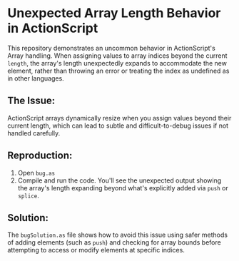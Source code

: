 # Unexpected Array Length Behavior in ActionScript

This repository demonstrates an uncommon behavior in ActionScript's Array handling. When assigning values to array indices beyond the current `length`, the array's length unexpectedly expands to accommodate the new element, rather than throwing an error or treating the index as undefined as in other languages.

## The Issue:
ActionScript arrays dynamically resize when you assign values beyond their current length, which can lead to subtle and difficult-to-debug issues if not handled carefully.

## Reproduction:
1. Open `bug.as`
2. Compile and run the code. You'll see the unexpected output showing the array's length expanding beyond what's explicitly added via `push` or `splice`.

## Solution:
The `bugSolution.as` file shows how to avoid this issue using safer methods of adding elements (such as `push`) and checking for array bounds before attempting to access or modify elements at specific indices.